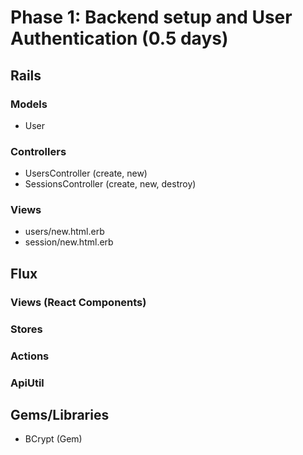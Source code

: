 # Phase 1: Backend setup and User Authentication (0.5 days)

## Rails
### Models
* User
<!-- * Note -->

### Controllers
* UsersController (create, new)
* SessionsController (create, new, destroy)
<!-- * Api::NotesController (create, destroy, index, show, update) -->

### Views
* users/new.html.erb
* session/new.html.erb
<!-- * notes/index.json.jbuilder
* notes/show.json.jbuilder -->

## Flux
### Views (React Components)

### Stores

### Actions

### ApiUtil

## Gems/Libraries
* BCrypt (Gem)


<!-- I encountered a silly bug that I hadn't seen before. My user model was
failing validations when it shouldn't have. I had provided an attr_reader for
some of the model's attributes, i.e. :email, :fname, :lname.

The problem was that by specifying an attr_reader for these attributes,
I was overriding the ActiveRecord::Base version of these readers. Thus the
attr_readers were returning nil rather than the actual values. -->
